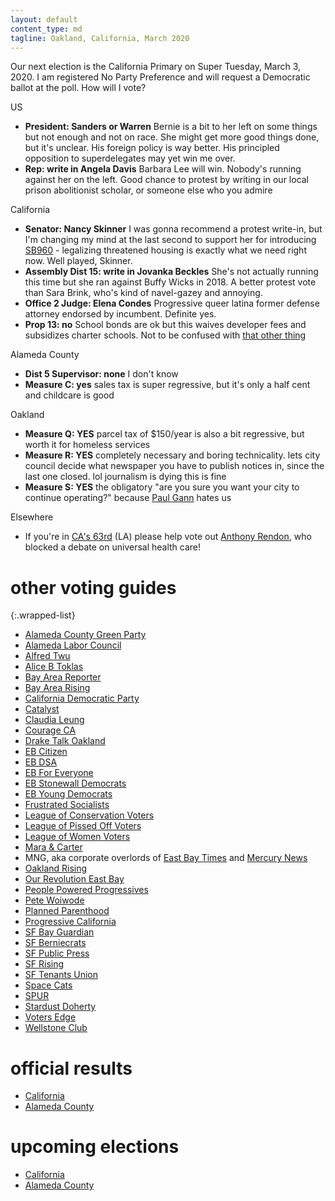 ```yaml
---
layout: default
content_type: md
tagline: Oakland, California, March 2020
---
```


Our next election is the California Primary on Super Tuesday, March 3, 2020. I am registered No Party Preference and will request a Democratic ballot at the poll. How will I vote?

US
* **President: Sanders or Warren** Bernie is a bit to her left on some things but not enough and not on race. She might get more good things done, but it's unclear. His foreign policy is way better. His principled opposition to superdelegates may yet win me over.
* **Rep: write in Angela Davis** Barbara Lee will win. Nobody's running against her on the left. Good chance to protest by writing in our local prison abolitionist scholar, or someone else who you admire

California
* **Senator: Nancy Skinner** I was gonna recommend a protest write-in, but I'm changing my mind at the last second to support her for introducing [SB960](https://www.kqed.org/arts/13874382/state-senator-introduces-legislation-to-protect-live-work-and-warehouse-residences) - legalizing threatened housing is exactly what we need right now. Well played, Skinner.
* **Assembly Dist 15: write in Jovanka Beckles** She's not actually running this time but she ran against Buffy Wicks in 2018. A better protest vote than Sara Brink, who's kind of navel-gazey and annoying.
* **Office 2 Judge: Elena Condes** Progressive queer latina former defense attorney endorsed by incumbent. Definite yes.
* **Prop 13: no** School bonds are ok but this waives developer fees and subsidizes charter schools. Not to be confused with [that other thing](https://en.wikipedia.org/wiki/1978_California_Proposition_13)

Alameda County
* **Dist 5 Supervisor: none** I don't know
* **Measure C: yes** sales tax is super regressive, but it's only a half cent and childcare is good

Oakland
* **Measure Q: YES** parcel tax of $150/year is also a bit regressive, but worth it for homeless services
* **Measure R: YES** completely necessary and boring technicality. lets city council decide what newspaper you have to publish notices in, since the last one closed. lol journalism is dying this is fine
* **Measure S: YES** the obligatory "are you sure you want your city to continue operating?" because [Paul Gann](https://en.wikipedia.org/wiki/Paul_Gann) hates us

Elsewhere
* If you're in [CA's 63rd](https://en.wikipedia.org/wiki/California%27s_63rd_State_Assembly_district) (LA) please help vote out [Anthony Rendon](https://en.wikipedia.org/wiki/Anthony_Rendon_(politician)), who blocked a debate on universal health care!

# other voting guides

{:.wrapped-list}
* [Alameda County Green Party](https://acgreens.wordpress.com/voter-guides/)
* [Alameda Labor Council](https://alamedalabor.org/2020/01/15/alameda-labor-council-afl-cio-03-03-2020-march-primary-endorsements/)
* [Alfred Twu](https://docs.google.com/spreadsheets/d/1nIrvNvQ7nCPdOpvb6jvZt3H_qiHygzKhirdlDjlMgx0/edit)
* [Alice B Toklas](http://www.alicebtoklas.org/2020/01/march-3-2020-endorsements/)
* [Bay Area Reporter](https://www.ebar.com/news/news//288090/editorial:_fickes_for_alameda_county_judge)
* [Bay Area Rising](https://bayrisingaction.org/bernie2020/)
* [California Democratic Party](https://www.cadem.org/vote/endorsements)
* [Catalyst](http://catalystactionfund.org/)
* [Claudia Leung](https://docs.google.com/spreadsheets/d/1Vk6xlyU0-zOsxHeFPOCrQlfz6zJveBt8BMG2I8y667s/edit)
* [Courage CA](https://progressivevotersguide.com/california)
* [Drake Talk Oakland](https://draketalkoakland.com/2020/02/09/my-quick-and-dirty-march-3rd-primary-guide/)
* [EB Citizen](https://ebcitizen.com/2020-east-bay-candidates-list/)
* [EB DSA](https://www.eastbaydsa.org/events/1210/2020-02-29-big-bernie-canvass-last-big-canvass-for-bernie/)
* [EB For Everyone](https://eastbayforeveryone.org/election-2020/)
* [EB Stonewall Democrats](http://eastbaystonewalldemocrats.org/Elections)
* [EB Young Democrats](https://www.ebyd.org/2020-primary-endorsements)
* [Frustrated Socialists](https://frustratedsocialistsguide.wordpress.com/2020/02/25/frustrated-socialists-voter-guide-oakland-2020-primaries/)
* [League of Conservation Voters](http://www.ecovote.org/page/endorsements)
* [League of Pissed Off Voters](http://www.theleaguesf.org/voter_guides)
* [League of Women Voters](https://lwvc.org/vote/elections/ballot-recommendations)
* [Mara & Carter](https://docs.google.com/spreadsheets/d/11BPvzeIkJHUGY54rXlpltwqNjx3_gg6ENlwPh8tuosk/edit)
* MNG, aka corporate overlords of [East Bay Times](https://www.eastbaytimes.com/2020/01/14/our-endorsements-for-californias-march-3-early-primary-election/) and [Mercury News](https://www.mercurynews.com/2020/01/14/our-endorsements-for-californias-march-3-early-primary-election/)
* [Oakland Rising](https://www.oaklandrising.org/blog/march-3rd-2020-primary-election-voter-guide-alameda-county-and-oakland)
* [Our Revolution East Bay](https://www.facebook.com/OurRevolutionEastBay)
* [People Powered Progressives](https://peoplepoweredprogressives.com/)
* [Pete Woiwode](https://docs.google.com/spreadsheets/d/1_LT1q8zJMz2IGx0yxNq1xCD-ISImCt1exY_yCUDXb_g/edit)
* [Planned Parenthood](https://www.plannedparenthoodaction.org/planned-parenthood-advocates-mar-monte/voter-guide-2020)
* [Progressive California](http://politics.voxpublica.org/)
* [SF Bay Guardian](http://www.sfbg.com/2020/02/10/endorsements-for-the-march-3-primary/)
* [SF Berniecrats](https://sfberniecrats.com/endorsements/march-2020-endorsements/)
* [SF Public Press](https://sfpublicpress.org/election2020)
* [SF Rising](https://www.sfrising.org/wp-content/uploads/2019/12/SF-Voter-Guide-c3-Nov-2019-COLOR.pdf)
* [SF Tenants Union](https://www.sftu.org/endorsements/)
* [Space Cats](http://spacecats.org/)
* [SPUR](https://www.spur.org/voter-guide/oakland-2020-03/measure-q-parks-and-homelessness-tax)
* [Stardust Doherty](http://willdoherty.org/wordpress/)
* [Voters Edge](https://votersedge.org/ca/en/section/2020-03-03/alameda-county/overview)
* [Wellstone Club](http://wellstoneclub.org/elections/)

# official results

* [California](https://vote.sos.ca.gov/)
* [Alameda County](https://acgov.org/rovresults/235/index.htm)

# upcoming elections

* [California](https://www.sos.ca.gov/elections/upcoming-elections/)
* [Alameda County](https://www.acvote.org/election-information/elections)

